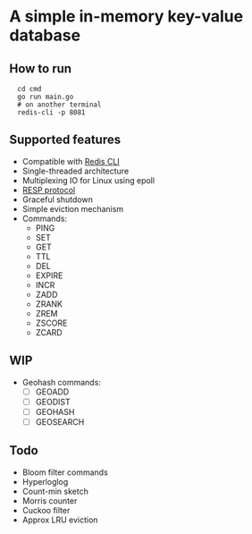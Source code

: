# A simple in-memory key-value database

## How to run
```
  cd cmd
  go run main.go
  # on another terminal
  redis-cli -p 8081
```
## Supported features
- Compatible with [Redis CLI](https://redis.io/docs/ui/cli/)
- Single-threaded architecture
- Multiplexing IO for Linux using epoll
- [RESP protocol](https://redis.io/docs/reference/protocol-spec/)
- Graceful shutdown
- Simple eviction mechanism
- Commands:
  - PING
  - SET
  - GET
  - TTL
  - DEL
  - EXPIRE
  - INCR
  - ZADD
  - ZRANK
  - ZREM
  - ZSCORE
  - ZCARD

## WIP
- Geohash commands: 
  - [ ] GEOADD
  - [ ] GEODIST
  - [ ] GEOHASH
  - [ ] GEOSEARCH
## Todo
- Bloom filter commands
- Hyperloglog
- Count-min sketch
- Morris counter
- Cuckoo filter
- Approx LRU eviction